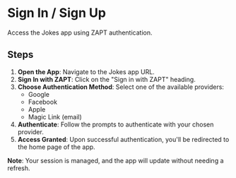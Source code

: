 # Sign In / Sign Up

Access the Jokes app using ZAPT authentication.

## Steps

1. **Open the App**: Navigate to the Jokes app URL.
2. **Sign In with ZAPT**: Click on the "Sign in with ZAPT" heading.
3. **Choose Authentication Method**: Select one of the available providers:
   - Google
   - Facebook
   - Apple
   - Magic Link (email)
4. **Authenticate**: Follow the prompts to authenticate with your chosen provider.
5. **Access Granted**: Upon successful authentication, you'll be redirected to the home page of the app.

**Note**: Your session is managed, and the app will update without needing a refresh.

